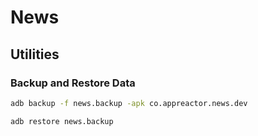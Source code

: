 News
====

Utilities
---------

### Backup and Restore Data

```sh
adb backup -f news.backup -apk co.appreactor.news.dev
```

```sh
adb restore news.backup
```
